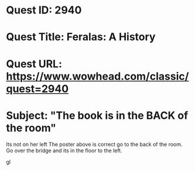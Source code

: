 # Quest ID: 2940
# Quest Title: Feralas: A History
# Quest URL: https://www.wowhead.com/classic/quest=2940
# Subject: "The book is in the BACK of the room"
Its not on her left The poster above is correct go to the back of the room. Go over the bridge and its in the floor to the left.

gl